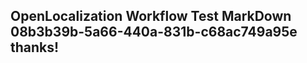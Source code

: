 <properties
ms.topic="hero-topic"
ms.test1="hero-topic"
ms.test2="test"/>


## OpenLocalization Workflow Test MarkDown 08b3b39b-5a66-440a-831b-c68ac749a95e thanks!



<!--HONumber=Aug16_HO4-->


